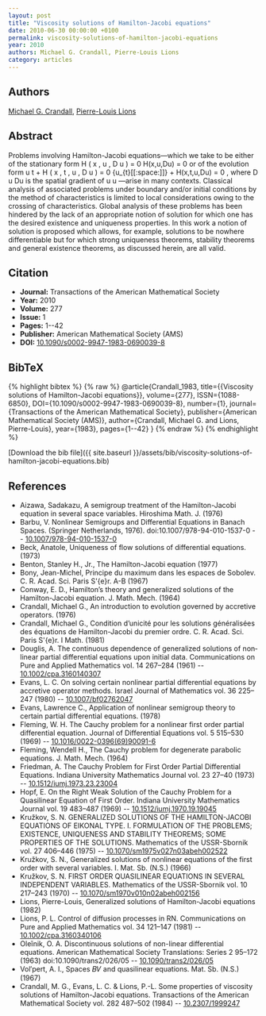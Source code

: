 ```yaml
---
layout: post
title: "Viscosity solutions of Hamilton-Jacobi equations"
date: 2010-06-30 00:00:00 +0100
permalink: viscosity-solutions-of-hamilton-jacobi-equations
year: 2010
authors: Michael G. Crandall, Pierre-Louis Lions
category: articles
---
```

 
## Authors
[Michael G. Crandall](authors/michael-g-crandall), [Pierre-Louis Lions](authors/pierre-louis-lions)
 
## Abstract
<p>Problems involving Hamilton-Jacobi equations—which we take to be either of the stationary form <inline-formula content-type="math/mathml"> <mml:math xmlns:mml="http://www.w3.org/1998/Math/MathML" alttext="upper H left-parenthesis x comma u comma upper D u right-parenthesis equals 0"> <mml:semantics> <mml:mrow> <mml:mi>H</mml:mi> <mml:mo stretchy="false">(</mml:mo> <mml:mi>x</mml:mi> <mml:mo>,</mml:mo> <mml:mi>u</mml:mi> <mml:mo>,</mml:mo> <mml:mi>D</mml:mi> <mml:mi>u</mml:mi> <mml:mo stretchy="false">)</mml:mo> <mml:mo>=</mml:mo> <mml:mn>0</mml:mn> </mml:mrow> <mml:annotation encoding="application/x-tex">H(x,u,Du) = 0</mml:annotation> </mml:semantics> </mml:math> </inline-formula> or of the evolution form <inline-formula content-type="math/mathml"> <mml:math xmlns:mml="http://www.w3.org/1998/Math/MathML" alttext="u Subscript t Baseline plus upper H left-parenthesis x comma t comma u comma upper D u right-parenthesis equals 0"> <mml:semantics> <mml:mrow> <mml:mrow class="MJX-TeXAtom-ORD"> <mml:msub> <mml:mi>u</mml:mi> <mml:mrow class="MJX-TeXAtom-ORD"> <mml:mi>t</mml:mi> </mml:mrow> </mml:msub> </mml:mrow> <mml:mo>+</mml:mo> <mml:mi>H</mml:mi> <mml:mo stretchy="false">(</mml:mo> <mml:mi>x</mml:mi> <mml:mo>,</mml:mo> <mml:mi>t</mml:mi> <mml:mo>,</mml:mo> <mml:mi>u</mml:mi> <mml:mo>,</mml:mo> <mml:mi>D</mml:mi> <mml:mi>u</mml:mi> <mml:mo stretchy="false">)</mml:mo> <mml:mo>=</mml:mo> <mml:mn>0</mml:mn> </mml:mrow> <mml:annotation encoding="application/x-tex">{u_{t}[[:space:]]} + H(x,t,u,Du) = 0</mml:annotation> </mml:semantics> </mml:math> </inline-formula>, where <inline-formula content-type="math/mathml"> <mml:math xmlns:mml="http://www.w3.org/1998/Math/MathML" alttext="upper D u"> <mml:semantics> <mml:mrow> <mml:mi>D</mml:mi> <mml:mi>u</mml:mi> </mml:mrow> <mml:annotation encoding="application/x-tex">Du</mml:annotation> </mml:semantics> </mml:math> </inline-formula> is the spatial gradient of <inline-formula content-type="math/mathml"> <mml:math xmlns:mml="http://www.w3.org/1998/Math/MathML" alttext="u"> <mml:semantics> <mml:mi>u</mml:mi> <mml:annotation encoding="application/x-tex">u</mml:annotation> </mml:semantics> </mml:math> </inline-formula>—arise in many contexts. Classical analysis of associated problems under boundary and/or initial conditions by the method of characteristics is limited to local considerations owing to the crossing of characteristics. Global analysis of these problems has been hindered by the lack of an appropriate notion of solution for which one has the desired existence and uniqueness properties. In this work a notion of solution is proposed which allows, for example, solutions to be nowhere differentiable but for which strong uniqueness theorems, stability theorems and general existence theorems, as discussed herein, are all valid.</p>
 
## Citation
- **Journal:** Transactions of the American Mathematical Society
- **Year:** 2010
- **Volume:** 277
- **Issue:** 1
- **Pages:** 1--42
- **Publisher:** American Mathematical Society (AMS)
- **DOI:** [10.1090/s0002-9947-1983-0690039-8](https://doi.org/10.1090/s0002-9947-1983-0690039-8)
 
## BibTeX
{% highlight bibtex %}
{% raw %}
@article{Crandall_1983,
  title={{Viscosity solutions of Hamilton-Jacobi equations}},
  volume={277},
  ISSN={1088-6850},
  DOI={10.1090/s0002-9947-1983-0690039-8},
  number={1},
  journal={Transactions of the American Mathematical Society},
  publisher={American Mathematical Society (AMS)},
  author={Crandall, Michael G. and Lions, Pierre-Louis},
  year={1983},
  pages={1--42}
}
{% endraw %}
{% endhighlight %}
 
[Download the bib file]({{ site.baseurl }}/assets/bib/viscosity-solutions-of-hamilton-jacobi-equations.bib)
 
## References
- Aizawa, Sadakazu, A semigroup treatment of the Hamilton-Jacobi equation in several space variables. Hiroshima Math. J. (1976)
- Barbu, V. Nonlinear Semigroups and Differential Equations in Banach Spaces. (Springer Netherlands, 1976). doi:10.1007/978-94-010-1537-0 -- [10.1007/978-94-010-1537-0](https://doi.org/10.1007/978-94-010-1537-0)
- Beck, Anatole, Uniqueness of flow solutions of differential equations. (1973)
- Benton, Stanley H., Jr., The Hamilton-Jacobi equation (1977)
- Bony, Jean-Michel, Principe du maximum dans les espaces de Sobolev. C. R. Acad. Sci. Paris S\'{e}r. A-B (1967)
- Conway, E. D., Hamilton’s theory and generalized solutions of the Hamilton-Jacobi equation. J. Math. Mech. (1964)
- Crandall, Michael G., An introduction to evolution governed by accretive operators. (1976)
- Crandall, Michael G., Condition d’unicité pour les solutions généralisées des équations de Hamilton-Jacobi du premier ordre. C. R. Acad. Sci. Paris S\'{e}r. I Math. (1981)
- Douglis, A. The continuous dependence of generalized solutions of non‐linear partial differential equations upon initial data. Communications on Pure and Applied Mathematics vol. 14 267–284 (1961) -- [10.1002/cpa.3160140307](https://doi.org/10.1002/cpa.3160140307)
- Evans, L. C. On solving certain nonlinear partial differential equations by accretive operator methods. Israel Journal of Mathematics vol. 36 225–247 (1980) -- [10.1007/bf02762047](https://doi.org/10.1007/bf02762047)
- Evans, Lawrence C., Application of nonlinear semigroup theory to certain partial differential equations. (1978)
- Fleming, W. H. The Cauchy problem for a nonlinear first order partial differential equation. Journal of Differential Equations vol. 5 515–530 (1969) -- [10.1016/0022-0396(69)90091-6](https://doi.org/10.1016/0022-0396(69)90091-6)
- Fleming, Wendell H., The Cauchy problem for degenerate parabolic equations. J. Math. Mech. (1964)
- Friedman, A. The Cauchy Problem for First Order Partial Differential Equations. Indiana University Mathematics Journal vol. 23 27–40 (1973) -- [10.1512/iumj.1973.23.23004](https://doi.org/10.1512/iumj.1973.23.23004)
- Hopf, E. On the Right Weak Solution of the Cauchy Problem for a Quasilinear Equation of First Order. Indiana University Mathematics Journal vol. 19 483–487 (1969) -- [10.1512/iumj.1970.19.19045](https://doi.org/10.1512/iumj.1970.19.19045)
- Kružkov, S. N. GENERALIZED SOLUTIONS OF THE HAMILTON-JACOBI EQUATIONS OF EIKONAL TYPE. I. FORMULATION OF THE PROBLEMS; EXISTENCE, UNIQUENESS AND STABILITY THEOREMS; SOME PROPERTIES OF THE SOLUTIONS. Mathematics of the USSR-Sbornik vol. 27 406–446 (1975) -- [10.1070/sm1975v027n03abeh002522](https://doi.org/10.1070/sm1975v027n03abeh002522)
- Kružkov, S. N., Generalized solutions of nonlinear equations of the first order with several variables. I. Mat. Sb. (N.S.) (1966)
- Kružkov, S. N. FIRST ORDER QUASILINEAR EQUATIONS IN SEVERAL INDEPENDENT VARIABLES. Mathematics of the USSR-Sbornik vol. 10 217–243 (1970) -- [10.1070/sm1970v010n02abeh002156](https://doi.org/10.1070/sm1970v010n02abeh002156)
- Lions, Pierre-Louis, Generalized solutions of Hamilton-Jacobi equations (1982)
- Lions, P. L. Control of diffusion processes in RN. Communications on Pure and Applied Mathematics vol. 34 121–147 (1981) -- [10.1002/cpa.3160340106](https://doi.org/10.1002/cpa.3160340106)
- Oleĭnik, O. A. Discontinuous solutions of non-linear differential equations. American Mathematical Society Translations: Series 2 95–172 (1963) doi:10.1090/trans2/026/05 -- [10.1090/trans2/026/05](https://doi.org/10.1090/trans2/026/05)
- Vol′pert, A. I., Spaces 𝐵𝑉 and quasilinear equations. Mat. Sb. (N.S.) (1967)
- Crandall, M. G., Evans, L. C. & Lions, P.-L. Some properties of viscosity solutions of Hamilton-Jacobi equations. Transactions of the American Mathematical Society vol. 282 487–502 (1984) -- [10.2307/1999247](https://doi.org/10.2307/1999247)

